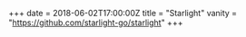 +++
date = 2018-06-02T17:00:00Z
title = "Starlight"
vanity = "https://github.com/starlight-go/starlight"
+++
